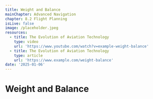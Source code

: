 ```yaml
---
title: Weight and Balance
mainChapter: Advanced Navigation
chapter: 8.2 Flight Planning
isLive: false
image: /placeholder.jpeg
resources:
  - title: The Evolution of Aviation Technology
    type: video
    url: 'https://www.youtube.com/watch?v=example-weight-balance'
  - title: The Evolution of Aviation Technology
    type: article
    url: 'https://www.example.com/weight-balance'
date: '2025-01-06'
---
```


# Weight and Balance
